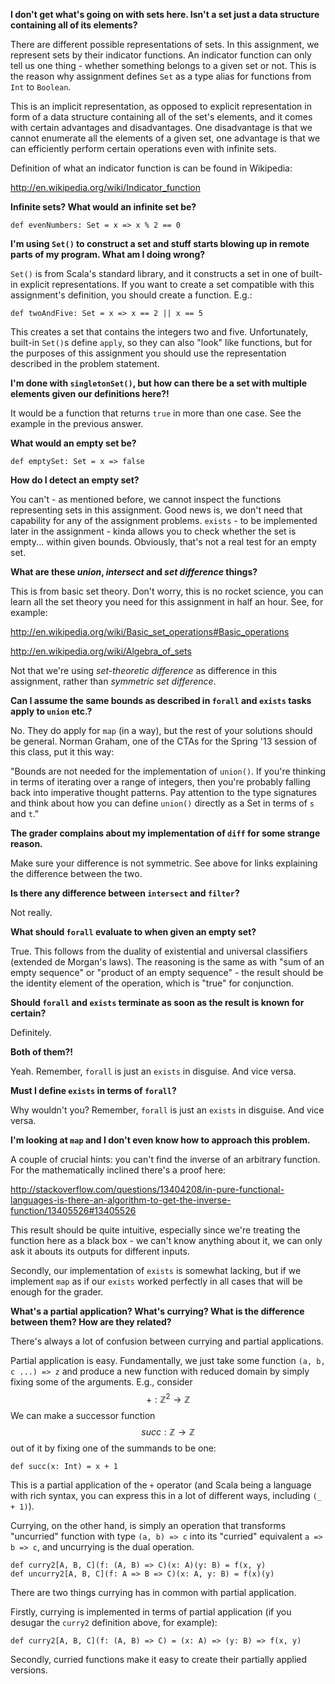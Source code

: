 **I don't get what's going on with sets here. Isn't a set just a data structure containing all of its elements?**

There are different possible representations of sets. In this assignment, we represent sets by their indicator functions. An indicator function can only tell us one thing - whether something belongs to a given set or not. This is the reason why assignment defines `Set` as a type alias for functions from `Int` to `Boolean`.

This is an implicit representation, as opposed to explicit representation in form of a data structure containing all of the set's elements, and it comes with certain advantages and disadvantages. One disadvantage is that we cannot enumerate all the elements of a given set, one advantage is that we can efficiently perform certain operations even with infinite sets.

Definition of what an indicator function is can be found in Wikipedia:

http://en.wikipedia.org/wiki/Indicator_function

**Infinite sets? What would an infinite set be?**

    def evenNumbers: Set = x => x % 2 == 0

**I'm using `Set()` to construct a set and stuff starts blowing up in remote parts of my program. What am I doing wrong?**

`Set()` is from Scala's standard library, and it constructs a set in one of built-in explicit representations. If you want to create a set compatible with this assignment's definition, you should create a function. E.g.:

    def twoAndFive: Set = x => x == 2 || x == 5

This creates a set that contains the integers two and five. Unfortunately, built-in `Set()`s define `apply`, so they can also "look" like functions, but for the purposes of this assignment you should use the representation described in the problem statement.

**I'm done with `singletonSet()`, but how can there be a set with multiple elements given our definitions here?!**

It would be a function that returns `true` in more than one case. See the example in the previous answer.

**What would an empty set be?**

    def emptySet: Set = x => false

**How do I detect an empty set?**

You can't - as mentioned before, we cannot inspect the functions representing sets in this assignment. Good news is, we don't need that capability for any of the assignment problems. `exists` - to be implemented later in the assignment - kinda allows you to check whether the set is empty... within given bounds. Obviously, that's not a real test for an empty set.

**What are these *union*, *intersect* and *set difference* things?**

This is from basic set theory. Don't worry, this is no rocket science, you can learn all the set theory you need for this assignment in half an hour. See, for example:

http://en.wikipedia.org/wiki/Basic_set_operations#Basic_operations

http://en.wikipedia.org/wiki/Algebra_of_sets

Not that we're using *set-theoretic difference* as difference in this assignment, rather than *symmetric set difference*.

**Can I assume the same bounds as described in `forall` and `exists` tasks apply to `union` etc.?**

No. They do apply for `map` (in a way), but the rest of your solutions should be general. Norman Graham, one of the CTAs for the Spring '13 session of this class, put it this way:

"Bounds are not needed for the implementation of `union()`. If you're thinking in terms of iterating over a range of integers, then you're probably falling back into imperative thought patterns. Pay attention to the type signatures and think about how you can define `union()` directly as a Set in terms of `s` and `t`."

**The grader complains about my implementation of `diff` for some strange reason.**

Make sure your difference is not symmetric. See above for links explaining the difference between the two.

**Is there any difference between `intersect` and `filter`?**

Not really.

**What should `forall` evaluate to when given an empty set?**

True. This follows from the duality of existential and universal classifiers (extended de Morgan's laws). The reasoning is the same as with "sum of an empty sequence" or "product of an empty sequence" - the result should be the identity element of the operation, which is "true" for conjunction.

**Should `forall` and `exists` terminate as soon as the result is known for certain?**

Definitely.

**Both of them?!**

Yeah. Remember, `forall` is just an `exists` in disguise. And vice versa.

**Must I define `exists` in terms of `forall`?**

Why wouldn't you? Remember, `forall` is just an `exists` in disguise. And vice versa.

**I'm looking at `map` and I don't even know how to approach this problem.**

A couple of crucial hints: you can't find the inverse of an arbitrary function. For the mathematically inclined there's a proof here:

http://stackoverflow.com/questions/13404208/in-pure-functional-languages-is-there-an-algorithm-to-get-the-inverse-function/13405526#13405526

This result should be quite intuitive, especially since we're treating the function here as a black box - we can't know anything about it, we can only ask it abouts its outputs for different inputs.

Secondly, our implementation of `exists` is somewhat lacking, but if we implement `map` as if our `exists` worked perfectly in all cases that will be enough for the grader.

**What's a partial application? What's currying? What is the difference between them? How are they related?**

There's always a lot of confusion between currying and partial applications.

Partial application is easy. Fundamentally, we just take some function `(a, b, c ...) => z` and produce a new function with reduced domain by simply fixing some of the arguments. E.g., consider $$+: \mathbb{Z}^2 \to \mathbb{Z}$$ We can make a successor function $$succ: \mathbb{Z} \to \mathbb{Z}$$ out of it by fixing one of the summands to be one:

    def succ(x: Int) = x + 1

This is a partial application of the `+` operator (and Scala being a language with rich syntax, you can express this in a lot of different ways, including `(_ + 1)`).

Currying, on the other hand, is simply an operation that transforms "uncurried" function with type `(a, b) => c` into its "curried" equivalent `a => b => c`, and uncurrying is the dual operation.

    def curry2[A, B, C](f: (A, B) => C)(x: A)(y: B) = f(x, y)
    def uncurry2[A, B, C](f: A => B => C)(x: A, y: B) = f(x)(y)

There are two things currying has in common with partial application.

Firstly, currying is implemented in terms of partial application (if you desugar the `curry2` definition above, for example):

    def curry2[A, B, C](f: (A, B) => C) = (x: A) => (y: B) => f(x, y)

Secondly, curried functions make it easy to create their partially applied versions.
